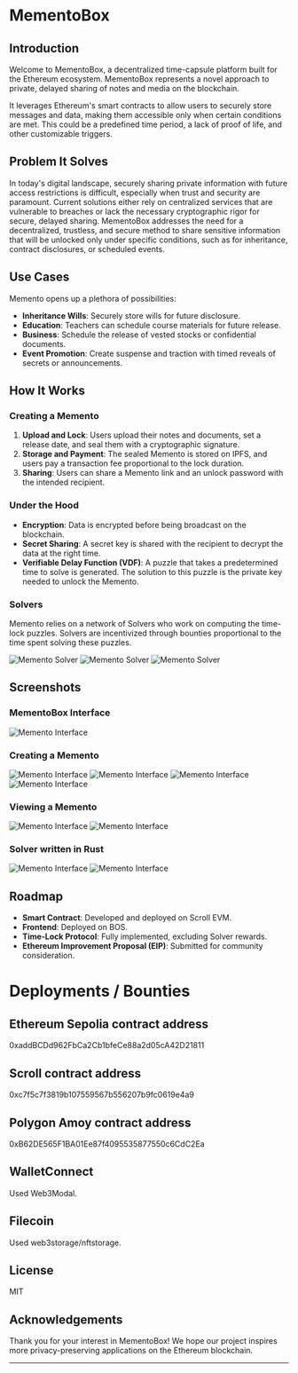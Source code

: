 # MementoBox



## Introduction

Welcome to MementoBox, a decentralized time-capsule platform built for the Ethereum ecosystem.  MementoBox represents a novel approach to private, delayed sharing of notes and media on the blockchain.

It leverages Ethereum's smart contracts to allow users to securely store messages and data, making them accessible only when certain conditions are met. This could be a predefined time period, a lack of proof of life, and other customizable triggers.

## Problem It Solves
In today's digital landscape, securely sharing private information with future access restrictions is difficult, especially when trust and security are paramount. Current solutions either rely on centralized services that are vulnerable to breaches or lack the necessary cryptographic rigor for secure, delayed sharing.
MementoBox addresses the need for a decentralized, trustless, and secure method to share sensitive information that will be unlocked only under specific conditions, such as for inheritance, contract disclosures, or scheduled events.



## Use Cases

Memento opens up a plethora of possibilities:

- **Inheritance Wills**: Securely store wills for future disclosure.
- **Education**: Teachers can schedule course materials for future release.
- **Business**: Schedule the release of vested stocks or confidential documents.
- **Event Promotion**: Create suspense and traction with timed reveals of secrets or announcements.

## How It Works

### Creating a Memento

1. **Upload and Lock**: Users upload their notes and documents, set a release date, and seal them with a cryptographic signature.
2. **Storage and Payment**: The sealed Memento is stored on IPFS, and users pay a transaction fee proportional to the lock duration.
3. **Sharing**: Users can share a Memento link and an unlock password with the intended recipient.

### Under the Hood

- **Encryption**: Data is encrypted before being broadcast on the blockchain.
- **Secret Sharing**: A secret key is shared with the recipient to decrypt the data at the right time.
- **Verifiable Delay Function (VDF)**: A puzzle that takes a predetermined time to solve is generated. The solution to this puzzle is the private key needed to unlock the Memento.

### Solvers

Memento relies on a network of Solvers who work on computing the time-lock puzzles. Solvers are incentivized through bounties proportional to the time spent solving these puzzles.

![Memento Solver](images/10.png)
![Memento Solver](images/11.png)
![Memento Solver](images/12.png)

## Screenshots

### MementoBox Interface
![Memento Interface](images/1.png)

### Creating a Memento
![Memento Interface](images/2.png)
![Memento Interface](images/6.png)
![Memento Interface](images/3.png)
![Memento Interface](images/5.png)

### Viewing a Memento
![Memento Interface](images/8.png)
![Memento Interface](images/9.png)

### Solver written in Rust

![Memento Interface](images/13.png)
![Memento Interface](images/14.png)

## Roadmap

- **Smart Contract**: Developed and deployed on Scroll EVM.
- **Frontend**: Deployed on BOS.
- **Time-Lock Protocol**: Fully implemented, excluding Solver rewards.
- **Ethereum Improvement Proposal (EIP)**: Submitted for community consideration.

# Deployments / Bounties

## Ethereum Sepolia contract address

0xaddBCDd962FbCa2Cb1bfeCe88a2d05cA42D21811


## Scroll contract address

0xc7f5c7f3819b107559567b556207b9fc0619e4a9

## Polygon Amoy contract address

0xB62DE565F1BA01Ee87f4095535877550c6CdC2Ea

## WalletConnect

Used Web3Modal.


## Filecoin

Used web3storage/nftstorage.

## License

MIT


## Acknowledgements

Thank you for your interest in MementoBox! We hope our project inspires more privacy-preserving applications on the Ethereum blockchain.

---



